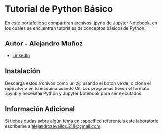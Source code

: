 # Tutorial de Python Básico

En este portafolio se compartiran archivos .jpynb de Jupyter Notebook, en los cuales se encuentran tutoriales de conceptos básicos de Python. 

## Autor - **Alejandro Muñoz**

* [LinkedIn](https://www.linkedin.com/in/alejandromz2/)

## Instalación
Descarga estos archivos como un zip usando el boton verde, o clona el repositorio en tu máquina usando Git. 
Los programas tienen el formato .ipynb y necesitan Python y Jupyter Notebook para ser ejecutados.

## Información Adicional
Si tienes dudas sobre algún tema en especifico referente a este laboratorio escribeme a alejandrozevallos.218@gmail.com. 
